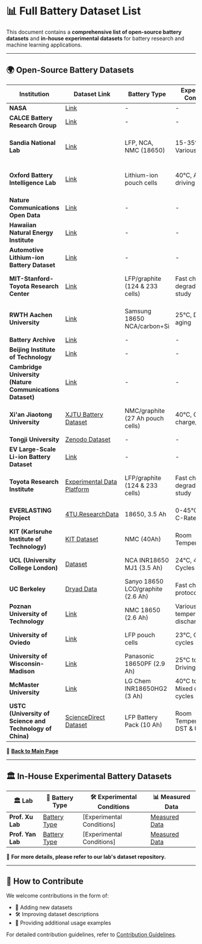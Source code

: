 # 📊 Full Battery Dataset List

This document contains a **comprehensive list of open-source battery datasets** and **in-house experimental datasets** for battery research and machine learning applications.

---

## 🌍 Open-Source Battery Datasets

| Institution | Dataset Link | Battery Type | Experimental Conditions | Measured Data |
|------------|-------------|--------------|--------------------------|---------------|
| **NASA** | [Link](link) | - | - | - |
| **CALCE Battery Research Group** | [Link](CALCE) | - | - | - |
| **Sandia National Lab** | [Link](link)  | LFP, NCA, NMC (18650) | 15-35℃, Various C-Rates | Voltage, Current, Temperature, Energy |
| **Oxford Battery Intelligence Lab** | [Link](link) | Lithium-ion pouch cells | 40℃, Artemis driving cycle | Voltage, Temperature, Discharge Capacity |
| **Nature Communications Open Data** | [Link](link) | - | - | - |
| **Hawaiian Natural Energy Institute** | [Link](link) | - | - | - |
| **Automotive Lithium-ion Battery Dataset** | [Link](link) | - | - | - |
| **MIT-Stanford-Toyota Research Center** | [Link](link) | LFP/graphite (124 & 233 cells) | Fast charging degradation study | Voltage, Current, Capacity, Temperature |
| **RWTH Aachen University** | [Link](link) | Samsung 18650 NCA/carbon+Si | 25℃, Drive cycle aging | Voltage, Power, Temperature, SOC Tests |
| **Battery Archive** | [Link](link) | - | - | - |
| **Beijing Institute of Technology** | [Link](link) | - | - | - |
| **Cambridge University (Nature Communications Dataset)** | [Link](link) | - | - | - |
| **Xi'an Jiaotong University** | [XJTU Battery Dataset](wang-fujin.github.io/) | NMC/graphite (27 Ah pouch cells) | 40℃, CC-CV charge/discharge | Voltage, Temperature, Capacity, Energy |
| **Tongji University** | [Zenodo Dataset](https://zenodo.org/record/6379165) | - | - | - |
| **EV Large-Scale Li-ion Battery Dataset** | [Link](ivstskl.changan.com.cn/?p=2697) | - | - | - |
| **Toyota Research Institute** | [Experimental Data Platform](data.matr.io/1/) | LFP/graphite (124 & 233 cells) | Fast charge degradation study | Voltage, Current, Capacity, Temperature |
| **EVERLASTING Project** | [4TU.ResearchData](4tu.nl) | 18650, 3.5 Ah | 0-45℃, Various C-Rates | Voltage, Current, Capacity |
| **KIT (Karlsruhe Institute of Technology)** | [KIT Dataset](kit.edu) | NMC (40Ah) | Room Temperature | Voltage, Temperature, Current |
| **UCL (University College London)** | [Dataset](https://dx.doi.org/10.5522/04/12159462.v1) | NCA INR18650 MJ1 (3.5 Ah) | 24℃, 400 Cycles | Voltage, Temperature, Capacity |
| **UC Berkeley** | [Dryad Data](datadryad.org) | Sanyo 18650 LCO/graphite (2.6 Ah) | Fast charging protocols | Voltage, Current, Capacity |
| **Poznan University of Technology** | [Link](link)  | NMC 18650 (2.6 Ah) | Various temperatures & discharge depths | Voltage, Current, SOH data |
| **University of Oviedo** | [Link](link)  | LFP pouch cells | 23℃, C/25 cycles | Voltage, Current, Temperature |
| **University of Wisconsin-Madison** | [Link](link)  | Panasonic 18650PF (2.9 Ah) | 25℃ to -20℃, Driving cycles | Voltage, Current, EIS Tests |
| **McMaster University** | [Link](link) | LG Chem INR18650HG2 (3 Ah) | 40℃ to -20℃, Mixed driving cycles | Voltage, Current, Capacity |
| **USTC (University of Science and Technology of China)** | [ScienceDirect Dataset](ScienceDirect) | LFP Battery Pack (10 Ah) | Room Temperature, DST & UDDS | Voltage, Current |

🔗 **[Back to Main Page](./README.md)**

---

## 🏛️ In-House Experimental Battery Datasets

| 🏛️ Lab | 🔋 Battery Type | 🛠️ Experimental Conditions | 📊 Measured Data |
|--------|---------------|--------------------------|---------------|
| **Prof. Xu Lab** | [Battery Type](link) | [Experimental Conditions] | [Measured Data](link) |
| **Prof. Yan Lab** | [Battery Type](link) | [Experimental Conditions] | [Measured Data](link) |

🔗 **For more details, please refer to our lab's dataset repository.**

---

## 🤝 How to Contribute

We welcome contributions in the form of:
- 📖 Adding new datasets
- 🛠️ Improving dataset descriptions
- 🎯 Providing additional usage examples

For detailed contribution guidelines, refer to [Contribution Guidelines](docs/contribution.md).
